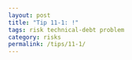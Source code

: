 ```yaml
---
layout: post
title: "Tip 11-1: !"
tags: risk technical-debt problem
category: risks
permalink: /tips/11-1/
---
```

